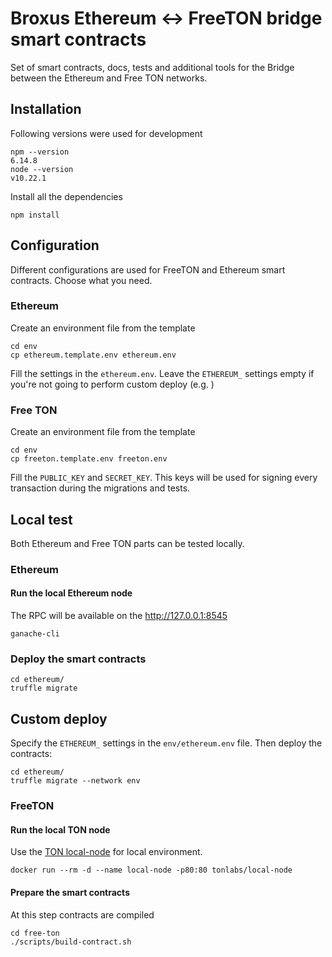 # Broxus Ethereum <-> FreeTON bridge smart contracts

Set of smart contracts, docs, tests and additional tools for the Bridge between the Ethereum and Free TON networks.

## Installation

Following versions were used for development

```
npm --version
6.14.8
node --version
v10.22.1
```

Install all the dependencies

```
npm install
```

## Configuration

Different configurations are used for FreeTON and Ethereum smart contracts. Choose what you need.

### Ethereum

Create an environment file from the template

```
cd env
cp ethereum.template.env ethereum.env
```

Fill the settings in the `ethereum.env`. Leave the `ETHEREUM_` settings empty if you're not going to perform custom deploy (e.g. )

### Free TON

Create an environment file from the template

```
cd env
cp freeton.template.env freeton.env
```

Fill the `PUBLIC_KEY` and `SECRET_KEY`. This keys will be used for signing every transaction during the migrations and tests.

## Local test

Both Ethereum and Free TON parts can be tested locally.

### Ethereum 

#### Run the local Ethereum node

The RPC will be available on the http://127.0.0.1:8545

```
ganache-cli
```

### Deploy the smart contracts

```
cd ethereum/
truffle migrate
```

## Custom deploy

Specify the `ETHEREUM_` settings in the `env/ethereum.env` file. Then deploy the contracts:

```
cd ethereum/
truffle migrate --network env
```

### FreeTON

#### Run the local TON node

Use the [TON local-node](https://hub.docker.com/r/tonlabs/local-node) for local environment.

```
docker run --rm -d --name local-node -p80:80 tonlabs/local-node
```

#### Prepare the smart contracts

At this step contracts are compiled 

```
cd free-ton
./scripts/build-contract.sh
```
